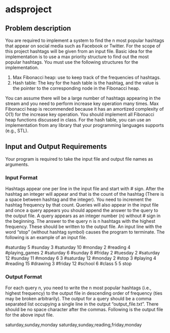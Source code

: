 # adsproject
## Problem description
You are required to implement a system to find the n most popular hashtags that appear on social media such as Facebook or Twitter. For the scope of this project hashtags will be given from an input file. 
Basic idea for the implementation is to use a max priority structure to find out the most popular hashtags. 
You must use the following structures for the implementation.
1. Max Fibonacci heap: use to keep track of the frequencies of hashtags. 
2.  Hash table: The key for the hash table is the hashtag, and the value is the pointer to the corresponding node in the Fibonacci heap.

You can assume there will be a large number of hashtags appearing in the stream and you need to perform increase key operation many times. Max Fibonacci heap is recommended because it has an amortized complexity of O(1) for the increase key operation. You should implement all Fibonacci heap functions discussed  in  class.  For  the  hash  table,  you  can  use  an  implementation from any  library  that  your programming languages supports (e.g., STL).

## Input and Output Requirements
Your  program is required to take the input file and output file names as arguments.

### Input Format
Hashtags appear one per line in the input file and start with # sign. After the hashtag an integer will 
appear and that is the count of the hashtag (There is a space between hashtag and the integer).  You need 
to increment the hashtag frequency by that count. Queries will also appear in the input file and once a 
query appears you should append the answer to the query to the output file. A query appears as an integer 
number (n) without # sign in the beginning. The answer to the query n is n hashtags with the highest 
frequency. These should be written to the output file. An input line with the word “stop” (without hashtag 
symbol) causes the program to terminate. The following is an example  of an input file. 

#saturday 5 
#sunday 3 
#saturday 10 
#monday 2 
#reading 4 
#playing_games 2 
#saturday 6 
#sunday 8 
#friday 2 
#tuesday 2 
#saturday 12 
#sunday 11 
#monday 6 
3 
#saturday 12 
#monday 2 
#stop 3 
#playing 4 
#reading 15 
#drawing 3 
#friday 12 
#school 6 
#class 5 
5 
stop 

### Output Format
For each query n, you need to write the n most popular hashtags (i.e., highest frequency) to the output 
file in descending order of frequency (ties may be broken arbitrarily). The output for a query should be 
a comma separated list occupying a single line in the output “output_file.txt”. There should be no space 
character after the commas.
Following is the output file  for the above input file. 

saturday,sunday,monday 
saturday,sunday,reading,friday,monday 
